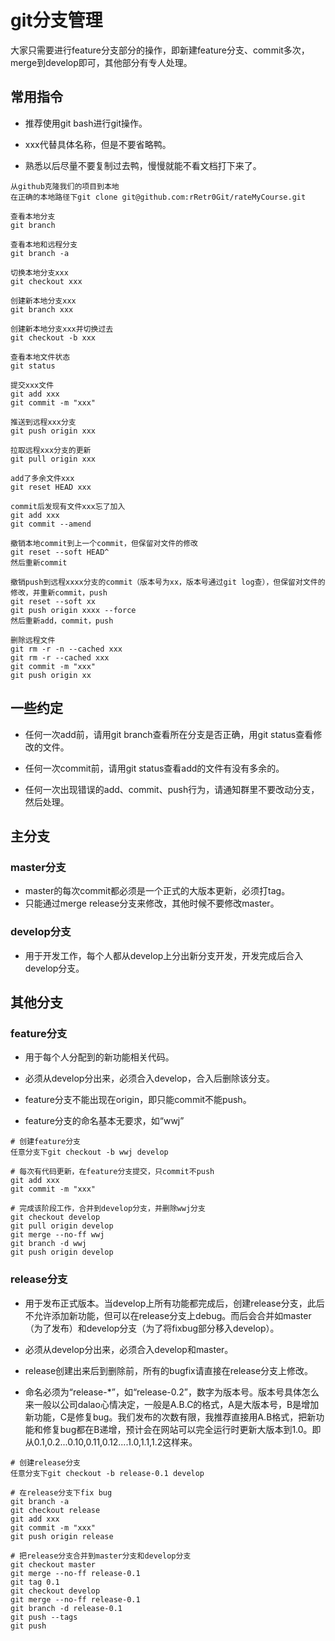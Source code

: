 # git分支管理

大家只需要进行feature分支部分的操作，即新建feature分支、commit多次，merge到develop即可，其他部分有专人处理。

## 常用指令

+ 推荐使用git bash进行git操作。

+ xxx代替具体名称，但是不要省略鸭。

+ 熟悉以后尽量不要复制过去鸭，慢慢就能不看文档打下来了。

```
从github克隆我们的项目到本地
在正确的本地路径下git clone git@github.com:rRetr0Git/rateMyCourse.git

查看本地分支
git branch

查看本地和远程分支
git branch -a

切换本地分支xxx
git checkout xxx

创建新本地分支xxx
git branch xxx

创建新本地分支xxx并切换过去
git checkout -b xxx

查看本地文件状态
git status

提交xxx文件
git add xxx
git commit -m "xxx"

推送到远程xxx分支
git push origin xxx

拉取远程xxx分支的更新
git pull origin xxx
```

```
add了多余文件xxx
git reset HEAD xxx

commit后发现有文件xxx忘了加入
git add xxx
git commit --amend

撤销本地commit到上一个commit，但保留对文件的修改
git reset --soft HEAD^
然后重新commit

撤销push到远程xxxx分支的commit（版本号为xx，版本号通过git log查），但保留对文件的修改，并重新commit，push
git reset --soft xx
git push origin xxxx --force 
然后重新add，commit，push

删除远程文件
git rm -r -n --cached xxx
git rm -r --cached xxx
git commit -m "xxx"
git push origin xx
```


## 一些约定

+ 任何一次add前，请用git branch查看所在分支是否正确，用git status查看修改的文件。

+ 任何一次commit前，请用git status查看add的文件有没有多余的。

+ 任何一次出现错误的add、commit、push行为，请通知群里不要改动分支，然后处理。

## 主分支

### master分支

+ master的每次commit都必须是一个正式的大版本更新，必须打tag。
+ 只能通过merge release分支来修改，其他时候不要修改master。

### develop分支

+ 用于开发工作，每个人都从develop上分出新分支开发，开发完成后合入develop分支。

## 其他分支

### feature分支

+ 用于每个人分配到的新功能相关代码。

+ 必须从develop分出来，必须合入develop，合入后删除该分支。

+ feature分支不能出现在origin，即只能commit不能push。

+ feature分支的命名基本无要求，如“wwj”

```
# 创建feature分支
任意分支下git checkout -b wwj develop

# 每次有代码更新，在feature分支提交，只commit不push
git add xxx
git commit -m "xxx"

# 完成该阶段工作，合并到develop分支，并删除wwj分支
git checkout develop
git pull origin develop
git merge --no-ff wwj
git branch -d wwj
git push origin develop
```

### release分支

+ 用于发布正式版本。当develop上所有功能都完成后，创建release分支，此后不允许添加新功能，但可以在release分支上debug。而后会合并如master（为了发布）和develop分支（为了将fixbug部分移入develop）。

+ 必须从develop分出来，必须合入develop和master。

+ release创建出来后到删除前，所有的bugfix请直接在release分支上修改。

+ 命名必须为“release-\*”，如“release-0.2”，数字为版本号。版本号具体怎么来一般以公司dalao心情决定，一般是A.B.C的格式，A是大版本号，B是增加新功能，C是修复bug。我们发布的次数有限，我推荐直接用A.B格式，把新功能和修复bug都在B递增，预计会在网站可以完全运行时更新大版本到1.0。即从0.1,0.2...0.10,0.11,0.12....1.0,1.1,1.2这样来。

```
# 创建release分支
任意分支下git checkout -b release-0.1 develop

# 在release分支下fix bug
git branch -a
git checkout release
git add xxx
git commit -m "xxx"
git push origin release

# 把release分支合并到master分支和develop分支
git checkout master
git merge --no-ff release-0.1
git tag 0.1
git checkout develop
git merge --no-ff release-0.1
git branch -d release-0.1
git push --tags
git push
```


